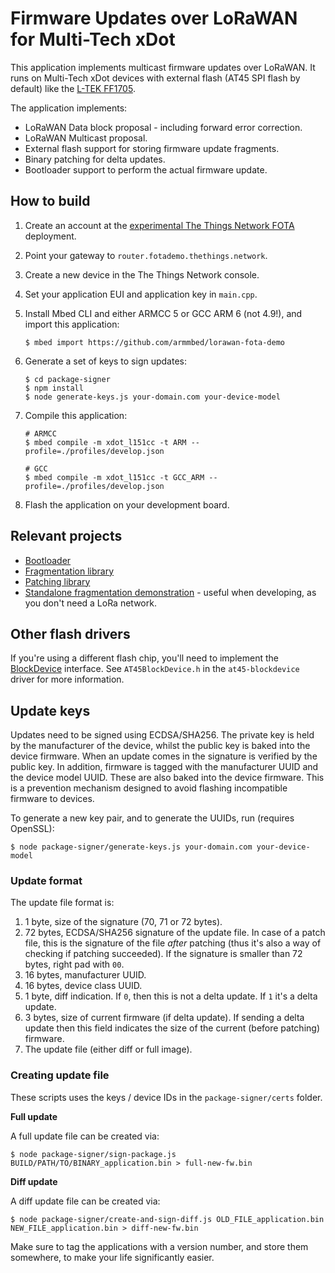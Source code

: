 # Firmware Updates over LoRaWAN for Multi-Tech xDot

This application implements multicast firmware updates over LoRaWAN. It runs on Multi-Tech xDot devices with external flash (AT45 SPI flash by default) like the [L-TEK FF1705](https://os.mbed.com/platforms/L-TEK-FF1705/).

The application implements:

* LoRaWAN Data block proposal - including forward error correction.
* LoRaWAN Multicast proposal.
* External flash support for storing firmware update fragments.
* Binary patching for delta updates.
* Bootloader support to perform the actual firmware update.

## How to build

1. Create an account at the [experimental The Things Network FOTA](https://console.fotademo.thethings.network) deployment.
1. Point your gateway to `router.fotademo.thethings.network`.
1. Create a new device in the The Things Network console.
1. Set your application EUI and application key in `main.cpp`.
1. Install Mbed CLI and either ARMCC 5 or GCC ARM 6 (not 4.9!), and import this application:

    ```
    $ mbed import https://github.com/armmbed/lorawan-fota-demo
    ```

1. Generate a set of keys to sign updates:

    ```
    $ cd package-signer
    $ npm install
    $ node generate-keys.js your-domain.com your-device-model
    ```

1. Compile this application:

    ```
    # ARMCC
    $ mbed compile -m xdot_l151cc -t ARM --profile=./profiles/develop.json

    # GCC
    $ mbed compile -m xdot_l151cc -t GCC_ARM --profile=./profiles/develop.json
    ```

1. Flash the application on your development board.

## Relevant projects

* [Bootloader](https://github.com/armmbed/lorawan-fota-bootloader)
* [Fragmentation library](https://github.com/janjongboom/mbed-lorawan-frag-lib)
* [Patching library](https://github.com/janjongboom/janpatch)
* [Standalone fragmentation demonstration](https://github.com/janjongboom/lorawan-fragmentation-in-flash) - useful when developing, as you don't need a LoRa network.

## Other flash drivers

If you're using a different flash chip, you'll need to implement the [BlockDevice](https://docs.mbed.com/docs/mbed-os-api-reference/en/latest/APIs/storage/block_device/) interface. See `AT45BlockDevice.h` in the `at45-blockdevice` driver for more information.

## Update keys

Updates need to be signed using ECDSA/SHA256. The private key is held by the manufacturer of the device, whilst the public key is baked into the device firmware. When an update comes in the signature is verified by the public key. In addition, firmware is tagged with the manufacturer UUID and the device model UUID. These are also baked into the device firmware. This is a prevention mechanism designed to avoid flashing incompatible firmware to devices.

To generate a new key pair, and to generate the UUIDs, run (requires OpenSSL):

```
$ node package-signer/generate-keys.js your-domain.com your-device-model
```

### Update format

The update file format is:

1. 1 byte, size of the signature (70, 71 or 72 bytes).
1. 72 bytes, ECDSA/SHA256 signature of the update file. In case of a patch file, this is the signature of the file *after* patching (thus it's also a way of checking if patching succeeded). If the signature is smaller than 72 bytes, right pad with `00`.
1. 16 bytes, manufacturer UUID.
1. 16 bytes, device class UUID.
1. 1 byte, diff indication. If `0`, then this is not a delta update. If `1` it's a delta update.
1. 3 bytes, size of current firmware (if delta update). If sending a delta update then this field indicates the size of the current (before patching) firmware.
1. The update file (either diff or full image).

### Creating update file

These scripts uses the keys / device IDs in the `package-signer/certs` folder.

**Full update**

A full update file can be created via:

```
$ node package-signer/sign-package.js BUILD/PATH/TO/BINARY_application.bin > full-new-fw.bin
```

**Diff update**

A diff update file can be created via:

```
$ node package-signer/create-and-sign-diff.js OLD_FILE_application.bin NEW_FILE_application.bin > diff-new-fw.bin
```

Make sure to tag the applications with a version number, and store them somewhere, to make your life significantly easier.
